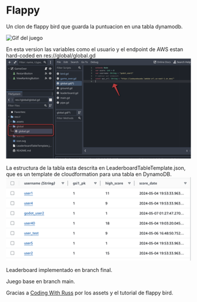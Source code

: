 # Flappy 
Un clon de flappy bird que guarda la puntuacion en una tabla dynamodb.

![Gif del juego](https://media.giphy.com/media/v1.Y2lkPTc5MGI3NjExOWZjamUyMzhjMDF1a2tpZzg4cmtoZHBwYWUydXh4YXU1MzV4M2wxayZlcD12MV9pbnRlcm5hbF9naWZfYnlfaWQmY3Q9Zw/pIGh4maJKDHArDQTwx/giphy.gif)

En esta version las variables como el usuario y el endpoint de AWS estan hard-coded en res://global/global.gd
![SS de global.gd](globalsSS.png)

La estructura de la tabla esta descrita en LeaderboardTableTemplate.json, que es un template de cloudformation para una tabla en DynamoDB.
![SS de Tabla](tableSS.png)

Leaderboard implementado en branch final.

Juego base en branch main.

Gracias a [Coding With Russ](https://www.youtube.com/@CodingWithRuss) por los assets y el tutorial de flappy bird.
